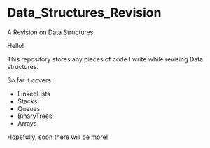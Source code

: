 # Data_Structures_Revision
A Revision on Data Structures


Hello!

This repository stores any pieces of code I write while revising Data structures. 

So far it covers:
  - LinkedLists
  - Stacks
  - Queues
  - BinaryTrees
  - Arrays

Hopefully, soon there will be more!
